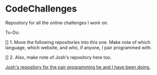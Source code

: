 # CodeChallenges
Repository for all the online challenges I work on.

To-Do:

[] 1. Move the following repositories into this one. Make note of which language, which website, and who, if anyone, I pair programmed with.

[] 2. Also, make note of Josh's repository here too.

[Josh's repository for the pair programming he and I have been doing.](https://github.com/JoshEdgell/pairprogramming)